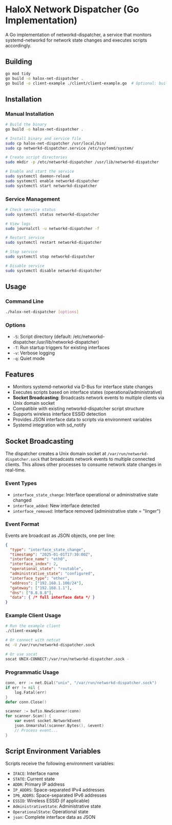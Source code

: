 # HaloX Network Dispatcher (Go Implementation)

A Go implementation of networkd-dispatcher, a service that monitors systemd-networkd for network state changes and executes scripts accordingly.

## Building

```bash
go mod tidy
go build -o halox-net-dispatcher .
go build -o client-example ./client/client-example.go  # Optional: build example client
```

## Installation

### Manual Installation

```bash
# Build the binary
go build -o halox-net-dispatcher .

# Install binary and service file
sudo cp halox-net-dispatcher /usr/local/bin/
sudo cp networkd-dispatcher.service /etc/systemd/system/

# Create script directories
sudo mkdir -p /etc/networkd-dispatcher /usr/lib/networkd-dispatcher

# Enable and start the service
sudo systemctl daemon-reload
sudo systemctl enable networkd-dispatcher
sudo systemctl start networkd-dispatcher
```

### Service Management

```bash
# Check service status
sudo systemctl status networkd-dispatcher

# View logs
sudo journalctl -u networkd-dispatcher -f

# Restart service
sudo systemctl restart networkd-dispatcher

# Stop service
sudo systemctl stop networkd-dispatcher

# Disable service
sudo systemctl disable networkd-dispatcher
```

## Usage

### Command Line

```bash
./halox-net-dispatcher [options]
```

### Options

- `-S`: Script directory (default: /etc/networkd-dispatcher:/usr/lib/networkd-dispatcher)
- `-T`: Run startup triggers for existing interfaces
- `-v`: Verbose logging
- `-q`: Quiet mode

## Features

- Monitors systemd-networkd via D-Bus for interface state changes
- Executes scripts based on interface states (operational/administrative)
- **Socket Broadcasting**: Broadcasts network events to multiple clients via Unix domain socket
- Compatible with existing networkd-dispatcher script structure
- Supports wireless interface ESSID detection
- Provides JSON interface data to scripts via environment variables
- Systemd integration with sd_notify

## Socket Broadcasting

The dispatcher creates a Unix domain socket at `/var/run/networkd-dispatcher.sock` that broadcasts network events to multiple connected clients. This allows other processes to consume network state changes in real-time.

### Event Types

- `interface_state_change`: Interface operational or administrative state changed
- `interface_added`: New interface detected
- `interface_removed`: Interface removed (administrative state = "linger")

### Event Format

Events are broadcast as JSON objects, one per line:

```json
{
  "type": "interface_state_change",
  "timestamp": "2025-01-01T17:30:00Z",
  "interface_name": "eth0",
  "interface_index": 2,
  "operational_state": "routable",
  "administrative_state": "configured",
  "interface_type": "ether",
  "address": ["192.168.1.100/24"],
  "gateway": ["192.168.1.1"],
  "dns": ["8.8.8.8"],
  "data": { /* full interface data */ }
}
```

### Example Client Usage

```bash
# Run the example client
./client-example

# Or connect with netcat
nc -U /var/run/networkd-dispatcher.sock

# Or use socat
socat UNIX-CONNECT:/var/run/networkd-dispatcher.sock -
```

### Programmatic Usage

```go
conn, err := net.Dial("unix", "/var/run/networkd-dispatcher.sock")
if err != nil {
    log.Fatal(err)
}
defer conn.Close()

scanner := bufio.NewScanner(conn)
for scanner.Scan() {
    var event socket.NetworkEvent
    json.Unmarshal(scanner.Bytes(), &event)
    // Process event...
}
```

## Script Environment Variables

Scripts receive the following environment variables:

- `IFACE`: Interface name
- `STATE`: Current state
- `ADDR`: Primary IP address
- `IP_ADDRS`: Space-separated IPv4 addresses
- `IP6_ADDRS`: Space-separated IPv6 addresses
- `ESSID`: Wireless ESSID (if applicable)
- `AdministrativeState`: Administrative state
- `OperationalState`: Operational state
- `json`: Complete interface data as JSON
